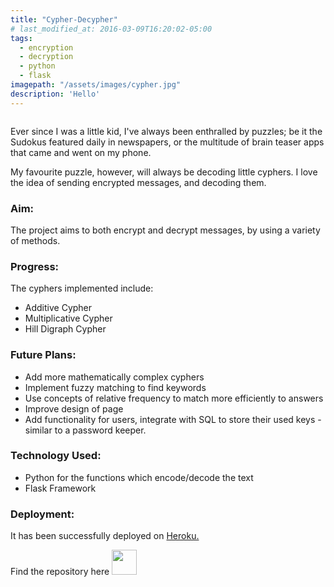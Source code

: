 ```yaml
---
title: "Cypher-Decypher"
# last_modified_at: 2016-03-09T16:20:02-05:00
tags:
  - encryption
  - decryption
  - python
  - flask
imagepath: "/assets/images/cypher.jpg"
description: 'Hello'
---
```

<!--image-->
<img src="{{ page.imagepath }}" alt="">

<!--background-->
Ever since I was a little kid, I've always been enthralled by puzzles; be it the Sudokus featured daily in newspapers, or the multitude of brain teaser apps that came and went on my phone.

My favourite puzzle, however, will always be decoding little cyphers. I love the idea of sending encrypted messages, and decoding them.

<h3> Aim: </h3>
The project aims to both encrypt and decrypt messages, by using a variety of methods.

<h3> Progress: </h3>
The cyphers implemented include:
<ul> 
<li> Additive Cypher </li>
<li> Multiplicative Cypher </li>
<li> Hill Digraph Cypher </li>
</ul>

<h3> Future Plans: </h3>
<ul>
<li> Add more mathematically complex cyphers </li>
<li> Implement fuzzy matching to find keywords </li>
<li> Use concepts of relative frequency to match more efficiently to answers </li>
<li> Improve design of page </li>
<li> Add functionality for users, integrate with SQL to store their used keys - similar to a password keeper. </li>
</ul>

<h3> Technology Used: </h3>
<ul>
<li> Python for the functions which encode/decode the text </li>
<li> Flask Framework </li>
</ul>


<h3> Deployment: </h3>
It has been successfully deployed on <a href='https://cypher-decypher.herokuapp.com/'>Heroku.</a>

Find the repository here 
<a href="https://github.com/PratikshaJain37/cypher-decypher">
<img src="{{ site.url }}{{ site.baseurl }}/assets/images/github.png" height='40' width='40' alt="">
</a> 